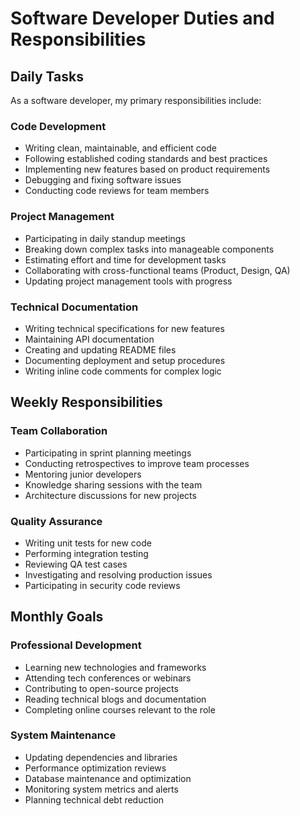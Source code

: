 # Software Developer Duties and Responsibilities

## Daily Tasks

As a software developer, my primary responsibilities include:

### Code Development
- Writing clean, maintainable, and efficient code
- Following established coding standards and best practices
- Implementing new features based on product requirements
- Debugging and fixing software issues
- Conducting code reviews for team members

### Project Management
- Participating in daily standup meetings
- Breaking down complex tasks into manageable components
- Estimating effort and time for development tasks
- Collaborating with cross-functional teams (Product, Design, QA)
- Updating project management tools with progress

### Technical Documentation
- Writing technical specifications for new features
- Maintaining API documentation
- Creating and updating README files
- Documenting deployment and setup procedures
- Writing inline code comments for complex logic

## Weekly Responsibilities

### Team Collaboration
- Participating in sprint planning meetings
- Conducting retrospectives to improve team processes
- Mentoring junior developers
- Knowledge sharing sessions with the team
- Architecture discussions for new projects

### Quality Assurance
- Writing unit tests for new code
- Performing integration testing
- Reviewing QA test cases
- Investigating and resolving production issues
- Participating in security code reviews

## Monthly Goals

### Professional Development
- Learning new technologies and frameworks
- Attending tech conferences or webinars
- Contributing to open-source projects
- Reading technical blogs and documentation
- Completing online courses relevant to the role

### System Maintenance
- Updating dependencies and libraries
- Performance optimization reviews
- Database maintenance and optimization
- Monitoring system metrics and alerts
- Planning technical debt reduction
